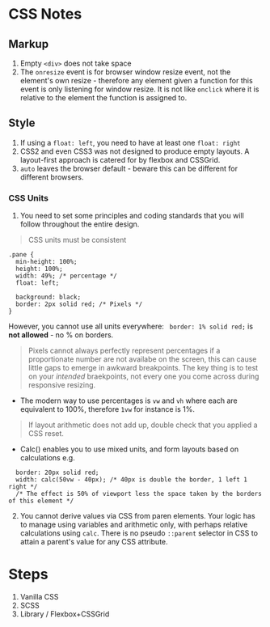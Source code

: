 # CSS Notes

## Markup

1. Empty `<div>` does not take space
2. The `onresize` event is for browser window resize event, not the element's own resize - therefore any element given a function for this event is only listening for window resize. It is not like `onclick` where it is relative to the element the function is assigned to.

## Style

1. If using a `float: left`, you need to have at least one `float: right`
2. CSS2 and even CSS3 was not designed to produce empty layouts. A layout-first approach is catered for by flexbox and CSSGrid.
3. `auto` leaves the browser default - beware this can be different for different browsers.


### CSS Units

1. You need to set some principles and coding standards that you will follow throughout the entire design.

> CSS units must be consistent

```
.pane {
  min-height: 100%;
  height: 100%;
  width: 49%; /* percentage */
  float: left;

  background: black;
  border: 2px solid red; /* Pixels */
}
```
However, you cannot use all units everywhere: ` border: 1% solid red;` is **not allowed** - no % on borders.

> Pixels cannot always perfectly represent percentages if a proportionate number are not availabe on the screen, this can cause little gaps to emerge in awkward breakpoints. The key thing is to test on your *intended* braekpoints, not every one you come across during responsive resizing.

- The modern way to use percentages is `vw` and `vh` where each are equivalent to 100%, therefore `1vw` for instance is 1%.

> If layout arithmetic does not add up, double check that you applied a CSS reset.

- Calc() enables you to use mixed units, and form layouts based on calculations
e.g.
```
  border: 20px solid red;
  width: calc(50vw - 40px); /* 40px is double the border, 1 left 1 right */
  /* The effect is 50% of viewport less the space taken by the borders of this element */  
```

2. You cannot derive values via CSS from paren elements. Your logic has to manage using variables and arithmetic only, with perhaps relative calculations using `calc`. There is no pseudo `::parent` selector in CSS to attain a parent's value for any CSS attribute.

# Steps

1. Vanilla CSS
2. SCSS
3. Library / Flexbox+CSSGrid